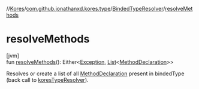 //[Kores](../../../index.md)/[com.github.jonathanxd.kores.type](../index.md)/[BindedTypeResolver](index.md)/[resolveMethods](resolve-methods.md)

# resolveMethods

[jvm]\
fun [resolveMethods](resolve-methods.md)(): Either<[Exception](https://kotlinlang.org/api/latest/jvm/stdlib/kotlin/-exception/index.html), [List](https://kotlinlang.org/api/latest/jvm/stdlib/kotlin.collections/-list/index.html)<[MethodDeclaration](../../com.github.jonathanxd.kores.base/-method-declaration/index.md)>>

Resolves or create a list of all [MethodDeclaration](../../com.github.jonathanxd.kores.base/-method-declaration/index.md) present in bindedType (back call to [koresTypeResolver](kores-type-resolver.md)).

